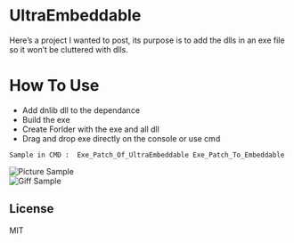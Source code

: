 <h1 class="code-line" data-line-start=0 data-line-end=1 ><a id="UltraEmbeddable_0"></a>UltraEmbeddable</h1>
<p class="has-line-data" data-line-start="2" data-line-end="3">Here’s a project I wanted to post, its purpose is to add the dlls in an exe file so it won’t be cluttered with dlls.</p>
<h1 class="code-line" data-line-start=5 data-line-end=6 ><a id="How_To_Use_5"></a>How To Use</h1>
<ul>
<li class="has-line-data" data-line-start="7" data-line-end="8">Add dnlib dll to the dependance</li>
<li class="has-line-data" data-line-start="8" data-line-end="9">Build the exe</li>
<li class="has-line-data" data-line-start="9" data-line-end="10">Create Forlder with the exe and all dll</li>
<li class="has-line-data" data-line-start="10" data-line-end="12">Drag and drop exe directly on the console or use cmd</li>
</ul>
<pre><code class="has-line-data" data-line-start="13" data-line-end="15">Sample in CMD :  Exe_Patch_Of_UltraEmbeddable Exe_Patch_To_Embeddable
</code></pre>
<p class="has-line-data" data-line-start="15" data-line-end="17"><img src="https://zupimages.net/up/20/21/6maq.png" alt="Picture Sample"><br>
<img src="https://netshields.fr/Giff/Nouveau-projet.gif" alt="Giff Sample"></p>
<h2 class="code-line" data-line-start=18 data-line-end=20 ><a id="License_18"></a>License</h2>
<p class="has-line-data" data-line-start="21" data-line-end="22">MIT</p>
